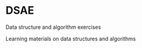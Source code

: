 # DSAE
Data structure and algorithm exercises


Learning materials on data structures and algorithms
